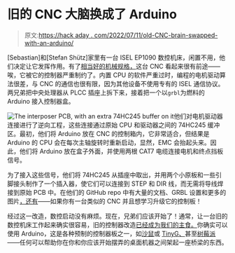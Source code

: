 # 旧的 CNC 大脑换成了 Arduino

> 原文:[https://hack aday . com/2022/07/11/old-CNC-brain-swapped-with-an-arduino/](https://hackaday.com/2022/07/11/old-cnc-brain-swapped-with-an-arduino/)

[Sebastian]和[Stefan Shütz]家里有一台 ISEL EP1090 数控机床，闲置不用，他们决定让它发挥作用。有了[相当好的机械规格，](https://reprap.org/forum/read.php?131,782507)这台 CNC 看起来很有前途——唉，它被它的控制器严重制约了。内置 CPU 的软件严重过时，编程的电机驱动算法很差，与 CNC 的通信也很有限，因为其他设备不使用专有的 ISEL 通信协议。两兄弟把中央处理器从 PLCC 插座上拆下来，接着把一个以`grbl`为燃料的 Arduino 接入控制器盒。

![The interposer PCB, with an extra 74HC245 buffer on it](../Images/5bfcc1f4049336b10f4ca3f33b61d2af.png)他们对电机驱动器连接进行了逆向工程，这些连接通过原始 CPU 和驱动器之间的 74HC245 缓冲区。最初，他们将 Arduino 放在 CNC 的控制箱内，它非常适合，但结果是 Arduino 的 CPU 会在每次主轴旋转时重新启动，显然，EMC 会抬起头来。因此，他们将 Arduino 放在盒子外面，并使用两根 CAT7 电缆连接电机和终点挡板信号。

为了接入这些信号，他们将 74HC245 从插座中取出，并用两个小原板和一些引脚接头制作了一个插入器，使它们可以连接到 STEP 和 DIR 线，而无需将导线焊接到原始 PCB 中。在他们的 GitHub repo 中有大量的文档、GRBL 设置和更多的图片[，还有](https://github.com/Sebastian-Schuetz/ISEL-EP1090)——如果你有一台类似的 CNC 并且想学习升级它的控制板！

经过这一改造，数控启动没有麻烦。现在，兄弟们应该开始了！通常，让一台旧的数控机床工作起来确实很容易，旧的控制器改造[已经成为我们的主食。](https://hackaday.com/2009/12/28/industrial-cnc-controller-retrofit/)你确实可以使用 Arduino，这是各种预制的控制器板之一，如[沙鼠](https://hackaday.com/2018/12/04/replace-legacy-cnc-pcs-with-a-gerbil/)或 [TinyG、](https://hackaday.com/2015/09/08/how-to-upgrade-a-chinese-cnc-machine/)甚至[树莓派](https://hackaday.com/2018/05/15/direct-cnc-control-with-the-raspberry-pi/)——任何可以帮助你在你和你应该开始摆弄的桌面机器之间架起一座桥梁的东西。